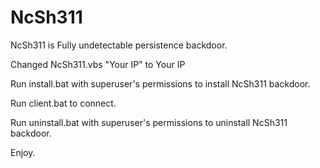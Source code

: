 # NcSh311
NcSh311 is Fully undetectable persistence backdoor.

Changed NcSh311.vbs "Your IP" to Your IP

Run install.bat with superuser's permissions to install NcSh311 backdoor.

Run client.bat to connect.


Run uninstall.bat with superuser's permissions to uninstall NcSh311 backdoor.

Enjoy.